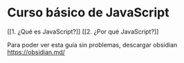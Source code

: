 # Curso básico de JavaScript
[[1. ¿Qué es JavaScript?]]
[[2. ¿Por qué JavaScript?]]

Para poder ver esta guía sin problemas, descargar obsidian https://obsidian.md/